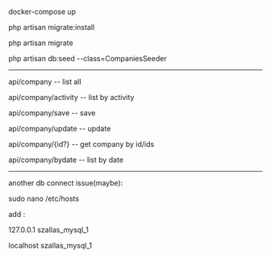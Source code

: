 docker-compose up

php artisan migrate:install

php artisan migrate

php artisan db:seed --class=CompaniesSeeder

----------------------------------------------------------------
api/company -- list all

api/company/activity -- list by activity

api/company/save -- save

api/company/update -- update

api/company/{id?} -- get company by id/ids

api/company/bydate -- list by date



----------------------------------------------------------------
another db connect issue(maybe):

sudo nano /etc/hosts

add :

127.0.0.1       szallas_mysql_1

localhost       szallas_mysql_1
